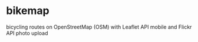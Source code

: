 bikemap
=======

bicycling routes on OpenStreetMap (OSM) with Leaflet API mobile and Flickr API photo upload
